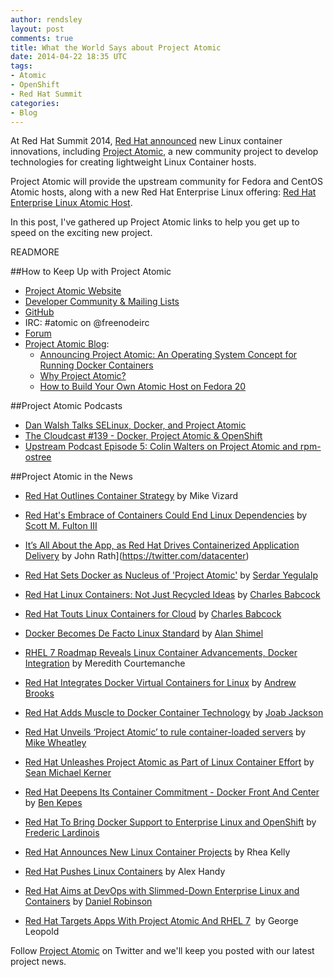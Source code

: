 ```yaml
---
author: rendsley
layout: post
comments: true
title: What the World Says about Project Atomic
date: 2014-04-22 18:35 UTC
tags:
- Atomic
- OpenShift
- Red Hat Summit
categories:
- Blog
---
```

At Red Hat Summit 2014, [Red Hat announced](http://www.redhat.com/about/news/press-archive/2014/4/linux-container-innovations) new Linux container innovations, including [Project Atomic](http://www.projectatomic.io/), a new community project to develop technologies for creating lightweight Linux Container hosts. 

Project Atomic will provide the upstream community for Fedora and CentOS Atomic hosts, along with a new Red Hat Enterprise Linux offering: [Red Hat Enterprise Linux Atomic Host](http://rhelblog.redhat.com/2014/04/15/rhel-7-rc-and-atomic-host/).

In this post, I've gathered up Project Atomic links to help you get up to speed on the exciting new project. 

READMORE

##How to Keep Up with Project Atomic
* [Project Atomic Website](http://www.projectatomic.io/)
* [Developer Community & Mailing Lists](http://www.projectatomic.io/community/)
* [GitHub](https://github.com/projectatomic/)
* IRC: #atomic on @freenodeirc
* [Forum](http://ask.projectatomic.io/en/questions/)
* [Project Atomic Blog](http://www.projectatomic.io/blog/):
  * [Announcing Project Atomic: An Operating System Concept for Running Docker Containers](http://www.projectatomic.io/blog/2014/04/announcing-project-atomic/)
  * [Why Project Atomic?](http://www.projectatomic.io/blog/2014/04/why-project-atomic/)
  * [How to Build Your Own Atomic Host on Fedora 20](http://www.projectatomic.io/blog/2014/04/build-your-own-atomic-host-on-fedora-20/)

##Project Atomic Podcasts

+ [Dan Walsh Talks SELinux, Docker, and Project Atomic](http://www.buzzsprout.com/11627/166857-dan-walsh-talks-selinux-docker)
+ [The Cloudcast #139 - Docker, Project Atomic & OpenShift](http://www.thecloudcast.net/2014/04/the-cloudcast-139-docker-project-atomic.html)
+ [Upstream Podcast Episode 5: Colin Walters on Project Atomic and rpm-ostree](http://community.redhat.com/blog/2014/04/upstream-podcast-episode-5-colin-walters-on-project-atomic-and-rpm-ostree/)

##Project Atomic in the News

+ [Red Hat Outlines Container Strategy](http://www.itbusinessedge.com/blogs/it-unmasked/red-hat-outlines-container-strategy.html) by Mike Vizard

+ [Red Hat's Embrace of Containers Could End Linux Dependencies](http://www.fierceenterprisecommunications.com/story/red-hats-embrace-containers-could-end-linux-dependencies/2014-04-21)
by [Scott M. Fulton III](https://twitter.com/SMFulton3)

+ [It’s All About the App, as Red Hat Drives Containerized Application Delivery](http://www.datacenterknowledge.com/archives/2014/04/17/its-all-about-the-app-as-red-hat-drives-containerized-application-delivery/) by John Rath](https://twitter.com/datacenter)

+ [Red Hat Sets Docker as Nucleus of 'Project Atomic'](http://www.infoworld.com/t/linux/red-hat-sets-docker-nucleus-of-project-atomic-240669) by [Serdar Yegulalp](https://twitter.com/syegulalp)

+ [Red Hat Linux Containers: Not Just Recycled Ideas](http://www.informationweek.com/cloud/platform-as-a-service/red-hat-linux-containers-not-just-recycled-ideas/d/d-id/1204530) by [Charles Babcock](https://twitter.com/babcockcw)

+ [Red Hat Touts Linux Containers for Cloud](http://www.informationweek.com/cloud/software-as-a-service/red-hat-touts-linux-containers-for-cloud/d/d-id/1204498?page_number=1) by [Charles Babcock](https://twitter.com/babcockcw)
 
+ [Docker Becomes De Facto Linux Standard](http://www.networkworld.com/community/node/85240) by [Alan Shimel](https://twitter.com/ashimmy)

+ [RHEL 7 Roadmap Reveals Linux Container Advancements, Docker Integration](http://searchdatacenter.techtarget.com/news/2240218998/RHEL-7-roadmap-reveals-Linux-container-advancements-Docker-integration) by Meredith Courtemanche

+ [Red Hat Integrates Docker Virtual Containers for Linux](http://www.itworldcanada.com/article/red-hat-integrates-docker-virtual-containers-for-linux/91694) by [Andrew Brooks](https://twitter.com/brooksAH)

+ [Red Hat Adds Muscle to Docker Container Technology](http://www.networkworld.com/news/2014/041514-red-hat-adds-muscle-to-280759.html) by [Joab Jackson](https://twitter.com/Joab_Jackson)

+ [Red Hat Unveils ‘Project Atomic’ to rule container-loaded servers](http://siliconangle.com/blog/2014/04/16/red-hat-unveils-project-atomic-to-rule-container-loaded-servers-rhsummit/) by [Mike Wheatley](https://twitter.com/Mike_Wheatley)

+ [Red Hat Unleashes Project Atomic as Part of Linux Container Effort](http://www.eweek.com/cloud/red-hat-unleashes-project-atomic-as-part-of-linux-container-effort.html) by [Sean Michael Kerner](https://twitter.com/TechJournalist)

+ [Red Hat Deepens Its Container Commitment - Docker Front And Center](http://www.forbes.com/sites/benkepes/2014/04/15/red-hat-deepens-its-container-commitment-docker-front-and-center/) by [Ben Kepes](https://twitter.com/benkepes)

+ [Red Hat To Bring Docker Support to Enterprise Linux and OpenShift](http://techcrunch.com/2014/04/15/red-hat-to-bring-docker-support-to-enterprise-linux-and-openshift/) by [Frederic Lardinois](https://twitter.com/fredericl) 

+ [Red Hat Announces New Linux Container Projects](http://campustechnology.com/articles/2014/04/15/red-hat-announces-new-linux-container-projects.aspx?admgarea=news) by Rhea Kelly

+ [Red Hat Pushes Linux Containers](http://www.sdtimes.com/content/article.aspx?ArticleID=70074&page=1) by Alex Handy

+ [Red Hat Aims at DevOps with Slimmed-Down Enterprise Linux and Containers](http://www.v3.co.uk/v3-uk/news/2340060/red-hat-aims-at-devops-with-slimmed-down-enterprise-linux-and-containers) by [Daniel Robinson](https://twitter.com/TheDanRobinson)

+ [Red Hat Targets Apps With Project Atomic And RHEL 7](http://www.enterprisetech.com/2014/04/15/red-hat-targets-apps-project-atomic-rhel-7/)  by George Leopold

Follow [Project Atomic](https://twitter.com/ProjectAtomic) on Twitter and we'll keep you posted with our latest project news.
